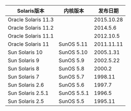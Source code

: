 | **Solaris**版本     | **内核版本** | **发布日期** |
| ------------------- | ------------ | ------------ |
| Oracle Solaris 11.3 |              | 2015.10.28   |
| Oracle Solaris 11.2 |              | 2014.5.6     |
| Oracle Solaris 11.1 |              | 2012.10.5    |
| Oracle Solaris 11   | SunOS 5.11   | 2011.11.11   |
| Sun Solaris 10      | SunOS 5.10   | 2005.1.31    |
| Sun Solaris 9       | SunOS 5.9    | 2002.5.22    |
| Sun Solaris 8       | SunOS 5.8    | 2000.2       |
| Sun Solaris 7       | SunOS 5.7    | 1998.11      |
| Sun Solaris 2.6     | SunOS 5.6    | 1997.7       |
| Sun Solaris 2.5.1   | SunOS 5.5.1  | 1996.5       |
| Sun Solaris 2.5     | SunOS 5.5    | 1995.11      |